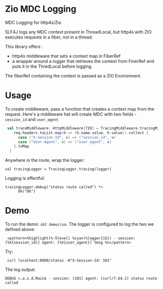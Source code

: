 # Zio MDC Logging

MDC Logging for http4s/Zio 


SLF4J logs any MDC context present in ThreadLocal, but http4s with ZIO executes requests in a fiber, not in a thread.

This library offers :
 - http4s middleware that sets a context map in FiberRef 
 - a wrapper around a logger that retrieves the context from FinerRef and puts it in the ThredLocal before logging.
 
The fiberRef containing the context is passed as a ZIO Environment.


# Usage
 
To create middleware, pass a function that creates a context map from the request. Here's a mddleware hat will
create MDC with two fields - `session_id` and `user_agent`

```scala 
 val traceMiddleware: HttpMiddleware[TIO] = TracingMiddleware.tracingMiddleware { req: Request[TIO] =>
    req.headers.toList.map(h => (h.name.value, h.value)).collect {
      case ("X-Session-Id", v) => ("session_id", v)
      case ("User-Agent", v) => ("user_agent", v)
    }.toMap
  }
```
Anywhere in the route, wrap the logger:

    val tracingLogger = TracingLogger.tracing(logger)
    
Logging is effectful:

    tracingLogger.debug("status route called") *>
          Ok("OK")
          
# Demo
 
     
To run the demo: `sbt demo/run`. The logger is configured to log the two we defined above: 

     <pattern>%highlight(%-5level) %cyan(%logger{15}) - session: [%X{session_id}] agent: [%X{user_agent}] %msg %n</pattern>

Try:

     curl localhost:8080/status -H"X-Session-Id: 101"
     
The log output:

    DEBUG c.a.z.d.Main$ - session: [101] agent: [curl/7.64.1] status route called

 


